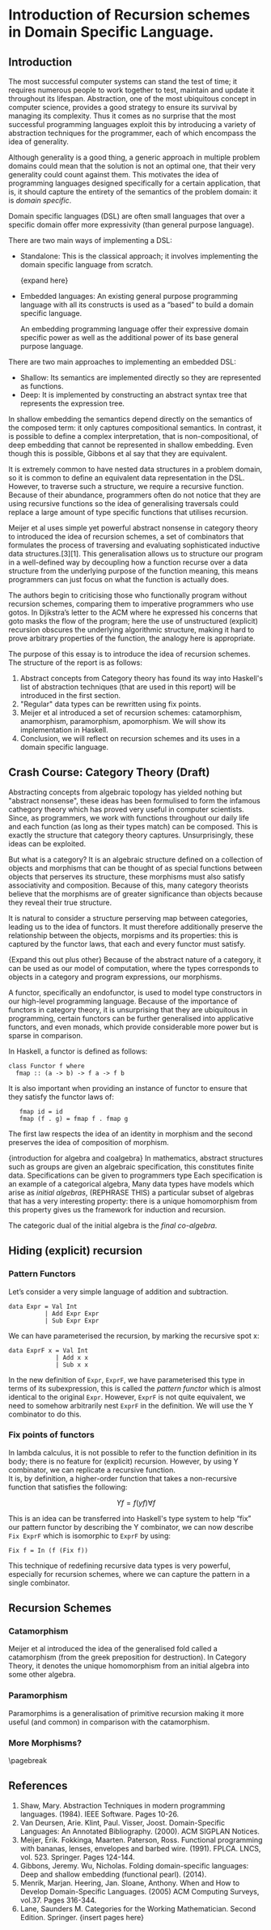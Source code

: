 # Introduction of Recursion schemes in Domain Specific Language.

## Introduction
The most successful computer systems can stand the test of time;
it requires numerous people to work together to test, maintain and update it throughout its lifespan.
Abstraction,
one of the most ubiquitous concept in computer science,
provides a good strategy to ensure its survival by managing its complexity.
Thus it comes as no surprise that the most successful programming languages exploit this
by introducing a variety of abstraction techniques for the programmer,
each of which encompass the idea of generality.  

Although generality is a good thing,
a generic approach in multiple problem domains could mean that the solution is not an optimal one,
that their very generality could count against them.
This motivates the idea of programming languages designed specifically for a certain application,
that is,
it should capture the entirety of the semantics of the problem domain:
it is _domain specific_.

Domain specific languages (DSL) are often small languages that over a specific domain offer more expressivity (than general purpose language). 

There are two main ways of implementing a DSL: 

* Standalone: This is the classical approach; it involves implementing the domain specific language from scratch.

  {expand here}

* Embedded languages: An existing general purpose programming language with all its constructs is used as a “based” to build a domain specific language.

  An embedding programming language offer their expressive domain specific power as well as the additional power of its base general purpose language.

There are two main approaches to implementing an embedded DSL:

* Shallow: Its semantics are implemented directly so they are represented as functions. 
* Deep: It is implemented by constructing an abstract syntax tree that represents the expression tree.

In shallow embedding the semantics depend directly on the semantics of the composed term:
it only captures compositional semantics.
In contrast,
it is possible to define a complex interpretation,
that is non-compositional,
of deep embedding that cannot be represented in shallow embedding.
Even though this is possible, Gibbons et al say that they are equivalent.

It is extremely common to have nested data structures in a problem domain,
so it is common to define an equivalent data representation in the DSL.
However,
to traverse such a structure,
we require a recursive function.
Because of their abundance,
programmers often do not notice that they are using recursive functions so the idea of generalising traversals could replace a large amount of type specific functions that utilises recursion.

Meijer et al uses simple yet powerful abstract nonsense in category theory to introduced the idea of recursion schemes,
a set of combinators that formulates the process of traversing and evaluating sophisticated inductive data structures.[3][1].
This generalisation allows us to structure our program in a well-defined way by decoupling how a function recurse over a data structure from the underlying purpose of the function meaning,
this means programmers can just focus on what the function is actually does.

The authors begin to criticising those who functionally program without recursion schemes,
comparing them to imperative programmers who use gotos.
In Djikstra’s letter to the ACM where he expressed his concerns that goto masks the flow of the program;
here the use of unstructured (explicit) recursion obscures the underlying algorithmic structure,
making it hard to prove arbitrary properties of the function,
the analogy here is appropriate.

The purpose of this essay is to introduce the idea of recursion schemes.
The structure of the report is as follows:

1. Abstract concepts from Category theory has found its way into Haskell's list of abstraction techniques (that are used in this report) will be introduced in the first section.
2. "Regular" data types can be rewritten using fix points.
3. Meijer et al introduced a set of recursion schemes: catamorphism, anamorphism, paramorphism, apomorphism. We will show its implementation in Haskell.
4. Conclusion, we will reflect on recursion schemes and its uses in a domain specific language.

## Crash Course: Category Theory (Draft)
Abstracting concepts from algebraic topology has yielded nothing but "abstract nonsense",
these ideas  has been formulised to form the infamous cathegory theory 
which has proved very useful in computer scientists.
Since, as programmers, we work with functions throughout our daily life and each function (as long as their types match) can be composed.
This is exactly the structure that category theory captures.
Unsurprisingly, these ideas can be exploited.

But what is a category? It is an algebraic structure defined on a collection of objects and morphisms
that can be thought of as special functions between objects that perserves its structure,
these morphisms must also satisfy associativity and composition.
Because of this, many category theorists believe that the morphisms are of greater significance than objects 
because they reveal their true structure.

It is natural to consider a structure perserving map between categories,
leading us to the idea of functors.
It must therefore additionally preserve the relationship between the objects,
morpisms and its properties:
this is captured by the functor laws,
that each and every functor must satisfy.

{Expand this out plus other}
Because of the abstract nature of a category,
it can be used as our model of computation,
where the types corresponds to objects in a category and program expressions, our morphisms.

A functor, specifically an endofunctor,
is used to model type constructors in our high-level programming language.
Because of the importance of functors in category theory,
it is unsurprising that they are ubiquitous in programming,
certain functors can be further generalised into applicative functors,
and even monads,
which provide considerable more power but is sparse in comparison.

In Haskell,
a functor is defined as follows:

```
class Functor f where
  fmap :: (a -> b) -> f a -> f b
```

It is also important when providing an instance of functor to ensure that they satisfy the functor laws of:

```
   fmap id = id
   fmap (f . g) = fmap f . fmap g
```

The first law respects the idea of an identity in morphism
and the second preserves the idea of composition of morphism.

{introduction for algebra and coalgebra} 
In mathematics, abstract structures such as groups are given an algebraic specification, this constitutes finite data.
Specifications can be given to programmers type
Each specification is an example of a categorical algebra,
Many data types have models which arise as _initial algebras_, (REPHRASE THIS)
a particular subset of algebras that has a very interesting property:
there is a unique homomorphism from 
this property gives us the framework for induction and recursion.

The categoric dual of the initial algebra is the _final co-algebra_.


## Hiding (explicit) recursion
### Pattern Functors
Let’s consider a very simple language of addition and subtraction.

```
data Expr = Val Int
          | Add Expr Expr
          | Sub Expr Expr
```

We can have parameterised the recursion, by marking the recursive spot x:

```
data ExprF x = Val Int
             | Add x x
             | Sub x x
```
 
In the new definition of `Expr`, `ExprF`,
we have parameterised this type in terms of its subexpression,
this is called the _pattern functor_ which is almost identical to the original `Expr`.
However, `ExprF` is not quite equivalent, we need to somehow arbitrarily nest `ExprF` in the definition.
We will use the Y combinator to do this.

### Fix points of functors

In lambda calculus, it is not possible to refer to the function definition in its body; there is no feature for (explicit) recursion.
However,
by using Y combinator,
we can replicate a recursive function.  
It is, by definition, a higher-order function that takes a non-recursive function that satisfies the following:

$$Y f = f (y  f) \forall f$$

This is an idea can be transferred into Haskell's type system to help “fix” our pattern functor by describing the Y combinator,
we can now describe `Fix ExprF` which is isomorphic to `ExprF` by using:

```
Fix f = In (f (Fix f))
```

This technique of redefining recursive data types is very powerful,
especially for recursion schemes, where we can capture the pattern in a single combinator.

## Recursion Schemes

### Catamorphism
Meijer et al introduced the idea of the generalised fold called a catamorphism (from the greek preposition for destruction).
In Category Theory, it denotes the unique homomorphism from an initial algebra into some other algebra.

### Paramorphism
Paramorphims is a generalisation of primitive recursion making it more useful (and common) in comparison with the catamorphism.

### More Morphisms?

\pagebreak

## References
1. Shaw, Mary. Abstraction Techniques in modern programming languages. (1984). IEEE Software. Pages 10-26.
2. Van Deursen, Arie. Klint, Paul. Visser, Joost. Domain-Specific Languages: An Annotated Bibliography. (2000). ACM SIGPLAN Notices.
3.  Meijer, Erik. Fokkinga, Maarten. Paterson, Ross. Functional programming with bananas, lenses, envelopes and barbed wire. (1991). FPLCA. LNCS, vol. 523. Springer. Pages 124-144.
4. Gibbons, Jeremy. Wu, Nicholas. Folding domain-specific languages: Deep and shallow embedding (functional pearl). (2014).
5. Menrik, Marjan. Heering, Jan. Sloane, Anthony. When and How to Develop Domain-Specific Languages. (2005) ACM Computing Surveys, vol.37. Pages 316-344.
6. Lane, Saunders M. Categories for the Working Mathematician. Second Edition. Springer. {insert pages here}

